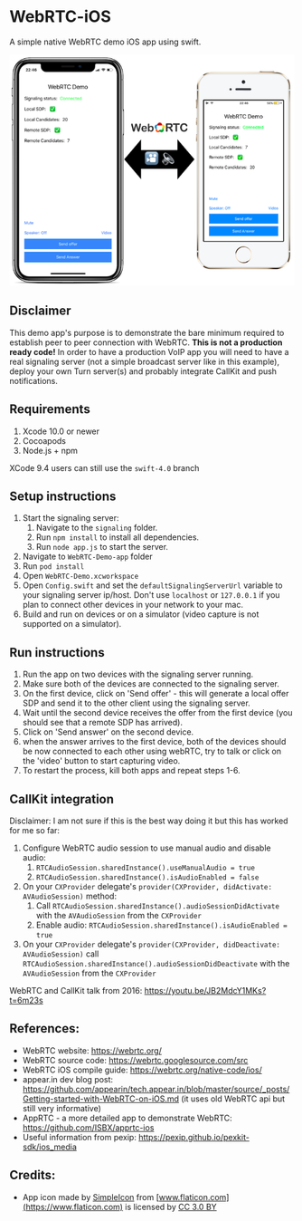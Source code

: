 # WebRTC-iOS
A simple native WebRTC demo iOS app using swift. 

![Screenshots](images/WebRTC.png)

## Disclaimer
This demo app's purpose is to demonstrate the bare minimum required to establish peer to peer connection with WebRTC. **This is not a production ready code!** In order to have a production VoIP app you will need to have a real signaling server (not a simple broadcast server like in this example), deploy your own Turn server(s) and probably integrate CallKit and push notifications.
 

## Requirements
1. Xcode 10.0 or newer
2. Cocoapods
3. Node.js + npm

XCode 9.4 users can still use the `swift-4.0` branch

## Setup instructions
1. Start the signaling server:
    1. Navigate to the `signaling` folder.
    2. Run `npm install` to install all dependencies.
    3. Run `node app.js` to start the server.
2. Navigate to `WebRTC-Demo-app` folder
3. Run `pod install`
4. Open `WebRTC-Demo.xcworkspace`
4. Open `Config.swift` and set the `defaultSignalingServerUrl` variable to your signaling server ip/host. Don't use `localhost` or `127.0.0.1` if you plan to connect other devices in your network to your mac.
5. Build and run on devices or on a simulator (video capture is not supported on a simulator).

## Run instructions
1. Run the app on two devices with the signaling server running.
2. Make sure both of the devices are connected to the signaling server.
3. On the first device, click on 'Send offer' - this will generate a local offer SDP and send it to the other client using the signaling server.
4. Wait until the second device receives the offer from the first device (you should see that a remote SDP has arrived).
5. Click on 'Send answer' on the second device.
6. when the answer arrives to the first device, both of the devices should be now connected to each other using webRTC, try to talk or click on the 'video' button to start capturing video.
7. To restart the process, kill both apps and repeat steps 1-6.

## CallKit integration
Disclaimer: I am not sure if this is the best way doing it but this has worked for me so far:

1. Configure WebRTC audio session to use manual audio and disable audio: 
    1. `RTCAudioSession.sharedInstance().useManualAudio = true`
    2. `RTCAudioSession.sharedInstance().isAudioEnabled = false`
2. On your `CXProvider` delegate's `provider(CXProvider, didActivate: AVAudioSession)` method:
    1. Call `RTCAudioSession.sharedInstance().audioSessionDidActivate` with the `AVAudioSession` from the `CXProvider`
    2. Enable audio: `RTCAudioSession.sharedInstance().isAudioEnabled = true` 
3. On your `CXProvider` delegate's `provider(CXProvider, didDeactivate: AVAudioSession)` call `RTCAudioSession.sharedInstance().audioSessionDidDeactivate` with the `AVAudioSession` from the `CXProvider`

WebRTC and CallKit talk from 2016: https://youtu.be/JB2MdcY1MKs?t=6m23s

## References:
* WebRTC website: https://webrtc.org/
* WebRTC source code: https://webrtc.googlesource.com/src
* WebRTC iOS compile guide: https://webrtc.org/native-code/ios/
* appear.in dev blog post: https://github.com/appearin/tech.appear.in/blob/master/source/_posts/Getting-started-with-WebRTC-on-iOS.md (it uses old WebRTC api but still very informative)
* AppRTC - a more detailed app to demonstrate WebRTC: https://github.com/ISBX/apprtc-ios
* Useful information from pexip: https://pexip.github.io/pexkit-sdk/ios_media

## Credits:
* App icon made by [SimpleIcon](https://www.flaticon.com/authors/simpleicon) from [www.flaticon.com](https://www.flaticon.com) is licensed by [CC 3.0 BY](http://creativecommons.org/licenses/by/3.0/)